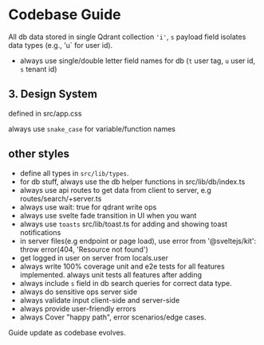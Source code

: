 # Codebase Guide

All db data stored in single Qdrant collection `'i'`, `s` payload field isolates data types (e.g., 'u` for user id).

- always use single/double letter field names for db (`t` user tag, `u` user id, `s` tenant id)

## 3. Design System

defined in src/app.css

always use `snake_case` for variable/function names

## other styles

- define all types in `src/lib/types`.
- for db stuff, always use the db helper functions in src/lib/db/index.ts
- always use api routes to get data from client to server, e.g routes/search/+server.ts
- always use wait: true for qdrant write ops
- always use svelte fade transition in UI when you want
- always use `toasts` src/lib/toast.ts for adding and showing toast notifications
- in server files(e.g endpoint or page load), use error from '@sveltejs/kit': throw error(404, 'Resource not found')
- get logged in user on server from locals.user
- always write 100% coverage unit and e2e tests for all features implemented. always unit tests all features after adding
- always include `s` field in db search queries for correct data type.
- always do sensitive ops server side
- always validate input client-side and server-side
- always provide user-friendly errors
- always Cover "happy path", error scenarios/edge cases.

Guide update as codebase evolves.
